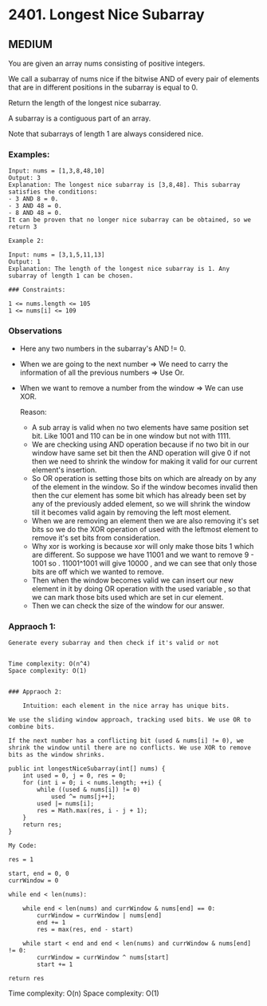 # 2401. Longest Nice Subarray

## MEDIUM

You are given an array nums consisting of positive integers.

We call a subarray of nums nice if the bitwise AND of every pair of elements that are in different positions in the subarray is equal to 0.

Return the length of the longest nice subarray.

A subarray is a contiguous part of an array.

Note that subarrays of length 1 are always considered nice.

### Examples:

```
Input: nums = [1,3,8,48,10]
Output: 3
Explanation: The longest nice subarray is [3,8,48]. This subarray satisfies the conditions:
- 3 AND 8 = 0.
- 3 AND 48 = 0.
- 8 AND 48 = 0.
It can be proven that no longer nice subarray can be obtained, so we return 3

```

```
Example 2:

Input: nums = [3,1,5,11,13]
Output: 1
Explanation: The length of the longest nice subarray is 1. Any subarray of length 1 can be chosen.
```

```
### Constraints:

1 <= nums.length <= 105
1 <= nums[i] <= 109
```

### Observations

- Here any two numbers in the subarray's AND != 0.
- When we are going to the next number => We need to carry the information of all the previous numbers => Use Or.
- When we want to remove a number from the window => We can use XOR.

  Reason:

  - A sub array is valid when no two elements have same position set bit. Like 1001 and 110 can be in one window but not with 1111.
  - We are checking using AND operation because if no two bit in our window have same set bit then the AND operation will give 0 if not then we need to shrink the window for making it valid for our current element's insertion.
  - So OR operation is setting those bits on which are already on by any of the element in the window. So if the window becomes invalid then then the cur element has some bit which has already been set by any of the previously added element, so we will shrink the window till it becomes valid again by removing the left most element.
  - When we are removing an element then we are also removing it's set bits so we do the XOR operation of used with the leftmost element to remove it's set bits from consideration.
  - Why xor is working is because xor will only make those bits 1 which are different. So suppose we have 11001 and we want to remove 9 - 1001 so . 11001^1001 will give 10000 , and we can see that only those bits are off which we wanted to remove.
  - Then when the window becomes valid we can insert our new element in it by doing OR operation with the used variable , so that we can mark those bits used which are set in cur element.
  - Then we can check the size of the window for our answer.

### Appraoch 1:

    Generate every subarray and then check if it's valid or not


    Time complexity: O(n^4)
    Space complexity: O(1)

```

### Appraoch 2:

    Intuition: each element in the nice array has unique bits.

We use the sliding window approach, tracking used bits. We use OR to combine bits.

If the next number has a conflicting bit (used & nums[i] != 0), we shrink the window until there are no conflicts. We use XOR to remove bits as the window shrinks.

```

    public int longestNiceSubarray(int[] nums) {
        int used = 0, j = 0, res = 0;
        for (int i = 0; i < nums.length; ++i) {
            while ((used & nums[i]) != 0)
                used ^= nums[j++];
            used |= nums[i];
            res = Math.max(res, i - j + 1);
        }
        return res;
    }

    My Code:

    res = 1

    start, end = 0, 0
    currWindow = 0

    while end < len(nums):

        while end < len(nums) and currWindow & nums[end] == 0:
            currWindow = currWindow | nums[end]
            end += 1
            res = max(res, end - start)

        while start < end and end < len(nums) and currWindow & nums[end] != 0:
            currWindow = currWindow ^ nums[start]
            start += 1

    return res

Time complexity: O(n)
Space complexity: O(1)

```

```
